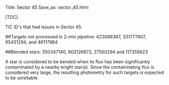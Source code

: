 Title: Sector 45
Save_as: sector_45.html

[TOC]

TIC ID's that had issues in Sector 45.

##Targets not processed in 2-min pipeline:
423088367, 331777607, 95431294, and 46117984

##Blended stars:
350347140, 903126673, 27550294 and 117355623

A star is considered to be bended when its flux has been significantly contaminated by a nearby bright star(s). Since the contaminating flux is considered very large, the resulting photometry for such targets is expected to be unreliable.


